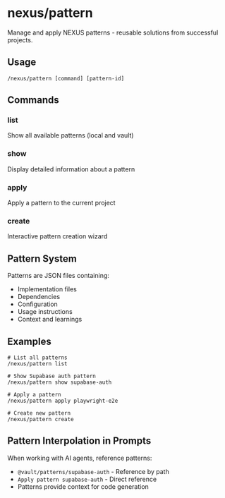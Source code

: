 # nexus/pattern

Manage and apply NEXUS patterns - reusable solutions from successful projects.

## Usage

```
/nexus/pattern [command] [pattern-id]
```

## Commands

### list
Show all available patterns (local and vault)

### show <pattern-id>
Display detailed information about a pattern

### apply <pattern-id>
Apply a pattern to the current project

### create
Interactive pattern creation wizard

## Pattern System

Patterns are JSON files containing:
- Implementation files
- Dependencies
- Configuration
- Usage instructions
- Context and learnings

## Examples

```
# List all patterns
/nexus/pattern list

# Show Supabase auth pattern
/nexus/pattern show supabase-auth

# Apply a pattern
/nexus/pattern apply playwright-e2e

# Create new pattern
/nexus/pattern create
```

## Pattern Interpolation in Prompts

When working with AI agents, reference patterns:
- `@vault/patterns/supabase-auth` - Reference by path
- `Apply pattern supabase-auth` - Direct reference
- Patterns provide context for code generation